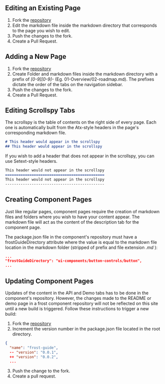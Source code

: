 ## Editing an Existing Page
  1. Fork the [repository](https://github.com/ciena-frost/ciena-frost.github.io)
  2. Edit the markdown file inside the markdown directory that corresponds to the page you wish to edit.  
  3. Push the changes to the fork.
  4. Create a Pull Request.

## Adding a New Page
  1. Fork the [repository](https://github.com/ciena-frost/ciena-frost.github.io)
  2. Create Folder and markdown files inside the markdown directory with a prefix of *[0-9][0-9]-* (Eg. 01-Overview/02-roadmap.md). The prefixes dictate the order of the tabs on the navigation sidebar.
  3. Push the changes to the fork.
  4. Create a Pull Request.
  
## Editing Scrollspy Tabs
The scrollspy is the table of contents on the right side of every page. Each one is automatically built from the Atx-style headers in the page's corresponding markdown file.
  
```markdown
# This header would appear in the scrollspy
## This header would appear in the scrollspy 
```
If you wish to add a header that does not appear in the scrollspy, you can use Setext-style headers.
```markdown
This header would not appear in the scrollspy
=============================================
This header would not appear in the scrollspy
---------------------------------------------
```
  
## Creating Component Pages
Just like regular pages, component pages require the creation of markdown files and folders where you wish to have your content appear. The markdown file will act as the content of the description tab for the component page.

The package.json file in the component's repository must have a frostGuideDirectory attribute where the value is equal to the markdown file location in the markdown folder (stripped of prefix and file extension *.md* ):

```json
...
"frostGuideDirectory": "ui-components/button-controls/button",
...
```

## Updating Component Pages
Updates of the content in the API and Demo tabs has to be done in the component's repository. However, the changes made to the README or demo page in a frost component repository will not be reflected on this site until a new build is triggered. Follow these instructions to trigger a new build:

  1. Fork the [repository](https://github.com/ciena-frost/ciena-frost.github.io)
  2. Increment the version number in the package.json file located in the root directory.
  
```json
{
  "name": "frost-guide",
  -- "version": "0.0.1",
  ++ "version": "0.0.2",
  ...
```
  
  3. Push the change to the fork.
  4. Create a pull request.
